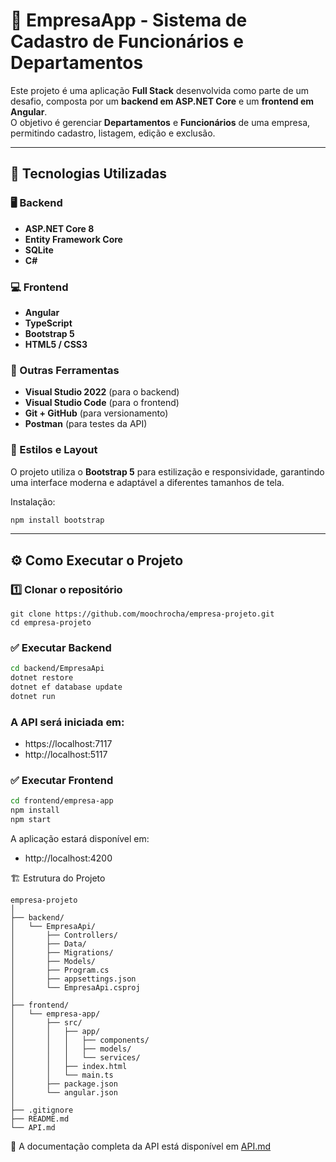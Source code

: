 # 🏢 EmpresaApp - Sistema de Cadastro de Funcionários e Departamentos

Este projeto é uma aplicação **Full Stack** desenvolvida como parte de um desafio, composta por um **backend em ASP.NET Core** e um **frontend em Angular**.  
O objetivo é gerenciar **Departamentos** e **Funcionários** de uma empresa, permitindo cadastro, listagem, edição e exclusão.

---

## 🚀 Tecnologias Utilizadas

### 🖥️ Backend
- **ASP.NET Core 8**
- **Entity Framework Core**
- **SQLite**
- **C#**

### 💻 Frontend
- **Angular**
- **TypeScript**
- **Bootstrap 5**
- **HTML5 / CSS3**

### 🔧 Outras Ferramentas
- **Visual Studio 2022** (para o backend)
- **Visual Studio Code** (para o frontend)
- **Git + GitHub** (para versionamento)
- **Postman** (para testes da API)

### 🎨 Estilos e Layout
O projeto utiliza o **Bootstrap 5** para estilização e responsividade, garantindo uma interface moderna e adaptável a diferentes tamanhos de tela.

Instalação:
```bash
npm install bootstrap
```

---

## ⚙️ Como Executar o Projeto

### 1️⃣ Clonar o repositório
```
git clone https://github.com/moochrocha/empresa-projeto.git  
cd empresa-projeto
```

### ✅ Executar Backend
```bash
cd backend/EmpresaApi
dotnet restore
dotnet ef database update
dotnet run
```
### A API será iniciada em:

- https://localhost:7117
- http://localhost:5117

### ✅ Executar Frontend
```bash
cd frontend/empresa-app
npm install
npm start
```
A aplicação estará disponível em:
- http://localhost:4200

🏗️ Estrutura do Projeto
```
empresa-projeto 
│
├── backend/
│   └── EmpresaApi/
│       ├── Controllers/
│       ├── Data/
│       ├── Migrations/
│       ├── Models/
│       ├── Program.cs
│       ├── appsettings.json
│       └── EmpresaApi.csproj
│
├── frontend/
│   └── empresa-app/
│       ├── src/
│       │   ├── app/
│       │   │   ├── components/
│       │   │   ├── models/
│       │   │   └── services/
│       │   ├── index.html
│       │   └── main.ts
│       ├── package.json
│       └── angular.json
│
├── .gitignore
├── README.md
└── API.md
```

📘 A documentação completa da API está disponível em [API.md](./API.md)
